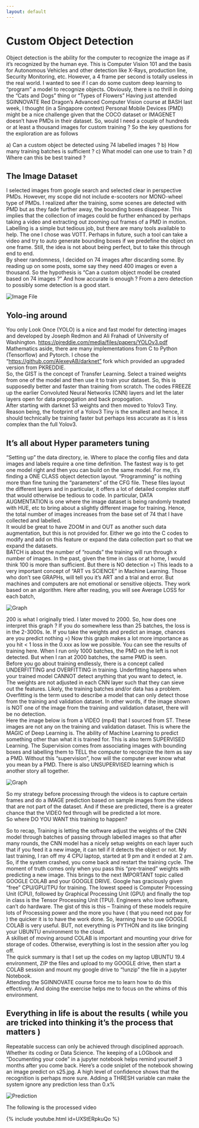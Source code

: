 ```yaml
---
layout: default
---
```

# Custom Object Detection

Object detection is the ability for the computer to recognize the image as if it’s recognized by the human eye.  This is Computer Vision 101 and the basis for Autonomous Vehicles and other detection like X-Rays, production line, Security Monitoring, etc.  However, a 4 frame per second is totally useless in the real world.  I wanted to see if I can do some custom deep learning to “program” a model to recognize objects.  Obviously, there is no thrill in doing the “Cats and Dogs” thing or “Types of Flowers” 
Having just attended SGINNOVATE Red Dragon’s Advanced Computer Vision course at BASH last week, I thought (in a Singapore context) Personal Mobile Devices (PMD) might be a nice challenge given that the COCO dataset or IMAGENET doesn’t have PMDs in their dataset. 
So, would l need a couple of hundreds or at least a thousand images for custom training ? So the key questions for the exploration are as follows

a)	Can a custom object be detected using 74 labelled images ?
b)	How many training batches is sufficient ?
c)	What model can one use to train ?
d)	Where can this be best trained ?

## The Image Dataset

I selected images from google search and selected clear in perspective PMDs.  However, my scope did not include e-scooters nor MONO-wheel type of PMDs.  I realized after the training, some scenes are detected with PMD but as they fade further away, the bounding boxes disappear.  This implies that the collection of images could be further enhanced by perhaps taking a video and extracting out zooming out frames of a PMD in motion.  
Labelling is a simple but tedious job, but there are many tools available to help.  The one I chose was VOTT.  Perhaps in future, such a tool can take a video and try to auto generate bounding boxes if we predefine the object on one frame.  Still, the idea is not about being perfect, but to take this through end to end.  
By sheer randomness, I decided on 74 images after discarding some.  By reading up on some posts, some say they need 400 images or even a thousand.  So the hypothesis is “Can a custom object model be created based on 74 images ?” And how accurate is enough ?  From a zero detection to possibly some detection is a good start. 
 
![Image File](/assets/images/DATA.jpg)

## Yolo-ing around

You only Look Once (YOLO) is a nice and fast model for detecting images and developed by Joseph Redmon and Ali Frahadi of University of Washington.  https://pjreddie.com/media/files/papers/YOLOv3.pdf  Mathematics aside, there are many implementations from C to Python (Tensorflow) and Pytorch.  I chose the “https://github.com/AlexeyAB/darknet” fork which provided an upgraded version from PKREDDIE.   
So, the GIST is the concept of Transfer Learning.  Select a trained weights from one of the model and then use it to train your dataset.  So, this is supposedly better and faster than training from scratch.  The codes FREEZE up the earlier Convoluted Neural Networks (CNN) layers and let the later layers open for data propogation and back propogation.  
After starting with darknet 53 weights and then moved to Yolov3 Tiny. Reason being, the footprint of a Yolov3 Tiny is the smallest and hence, it should technically be training faster but perhaps less accurate as it is less complex than the full Yolov3.  

## It’s all about Hyper parameters tuning 

“Setting up” the data directory, ie. Where to place the config files and data images and labels require a one time definition.  The fastest way is to get one model right and then you can build on the same model.  For me, it’s finding a ONE CLASS object detection layout.
“Programming” is nothing more than fine tuning the “parameters” of the CFG file.  These files layout the different layers and in particular, it offers a lot of detailed complex stuff that would otherwise be tedious to code.  In particular, DATA AUGMENTATION is one where the image dataset is being randomly treated with HUE, etc to bring about a slightly different image for training.  Hence, the total number of images increases from the base set of 74 that I have collected and labelled.  
It would be great to have ZOOM in and OUT as another such data augmentation, but this is not provided for. Either we go into the C codes to modify and add on this feature or expand the data collection part so that we expand the datasets.  
BATCH is about the number of “rounds” the training will run through x number of images.  In the past, given the time in class or at home, I would think 100 is more than sufficient.  But there is NO detection =)  This leads to a very important concept of “ART vs SCIENCE” in Machine Learning.  Those who don’t see GRAPHs, will tell you it’s ART and a trial and error.  But machines and computers are not emotional or sensitive objects.  They work based on an algorithm.  Here after reading, you will see Average LOSS for each batch,  

![Graph](/assets/images/Graph.jpg)

200 is what I originally tried.  I later moved to 2000.  So, how does one interpret this graph ? If you do somewhere less than 25 batches, the loss is in the 2-3000s.  Ie. If you take the weights and predict an image, chances are you predict nothing =)
Now this graph makes a lot more importance as you hit < 1 loss in the 0.xxx as low we possible.  You can see the results of training here.  When I run only 1000 batches, the PMD on the left is not detected.  But when I ran at 2000 batches, the same PMD is seen.  
Before you go about training endlessly, there is a concept called UNDERFITTING and OVERFITTING in training.  Underfitting happens when your trained model CANNOT detect anything that you want to detect, ie. The weights are not adjusted in each CNN layer such that they can sieve out the features.  Likely, the training batches and/or data has a problem.   Overfitting is the term used to describe a model that can only detect those from the training and validation dataset.  In other words, if the image shown is NOT one of the image from the training and validation dataset, there will be no detection.  
Here the image below is from a VIDEO (mp4) that I sourced from ST.  These images are not any on the training and validation dataset.  This is where the MAGIC of Deep Learning is.  The ability of Machine Learning to predict something other than what it is trained for.  This is also term SUPERVISED Learning.  The Supervision comes from associating images with bounding boxes and labelling them to TELL the computer to recognize the item as say a PMD.  Without this “supervision”, how will the computer ever know what you mean by a PMD.  There is also UNSUPERVISED learning which is another story all together.

![Graph](/assets/images/Batch.jpg)

So my strategy before processing through the videos is to capture certain frames and do a IMAGE prediction based on sample images from the videos that are not part of the dataset.  And if these are predicted, there is a greater chance that the VIDEO fed through will be predicted a lot more.  
So where DO YOU WANT this training to happen?

So to recap, Training is letting the software adjust the weights of the CNN model through batches of passing through labelled images so that after many rounds, the CNN model has a nicely setup weights on each layer such that if you feed it a new image, it can tell if it detects the object or not.  My last training, I ran off my 4 CPU laptop, started at 9 pm and it ended at 2 am.  So, if the system crashed, you come back and restart the training cycle.  The moment of truth comes only when you pass this “pre-trained” weights with predicting a new image.
This brings to the next IMPORTANT topic called GOOGLE COLAB and your GOOGLE DRIVE.  Google has graciously given “free” CPU/GPU/TPU for training.  The lowest speed is Computer Processing Unit (CPU), followed by Graphical Processing Unit (GPU) and finally the top in class is the Tensor Processing Unit (TPU).  Engineers who love software, can’t do hardware.  The gist of this is this – Training of these models require lots of Processing power and the more you have ( that you need not pay for ) the quicker it is to have the work done.  So, learning how to use GOOGLE COLAB is very useful.  BUT, not everything is PYTHON and its like bringing your UBUNTU environment to the cloud.  
A skillset of moving around COLAB is important and mounting your drive for storage of codes.  Otherwise, everything is lost in the session after you log off.  
The quick summary is that I set up the codes on my laptop UBUNTU 19.4 environment, ZIP the files and upload to my GOOGLE drive, then start a COLAB session and mount my google drive to “!unzip” the file in a jupyter Notebook.  
Attending the SGINNOVATE course force me to learn how to do this effectively.  And doing the exercise helps me to focus on the whims of this environment.  

## Everything in life is about the results ( while you are tricked into thinking it’s the process that matters )

Repeatable success can only be achieved through disciplined approach. Whether its coding or Data Science.  The keeping of a LOGbook and “Documenting your code” in a jupyter notebook helps remind yourself 3 months after you come back.  Here’s a code sniplet of the notebook showing an image predict on s25.jpg.  A high level of confidence shows that the recognition is perhaps more sure.  Adding a THRESH variable can make the system ignore any prediction less than 0.x% 

![Prediction](/assets/images/s1.png)

The following is the processed video

{% include youtube.html id=UXStERpkuQo %} 
